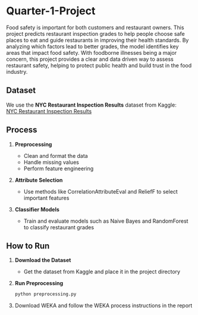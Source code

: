 # Quarter-1-Project

Food safety is important for both customers and restaurant owners. This project predicts restaurant inspection grades to help people choose safe places to eat and guide restaurants in improving their health standards. By analyzing which factors lead to better grades, the model identifies key areas that impact food safety. With foodborne illnesses being a major concern, this project provides a clear and data driven way to assess restaurant safety, helping to protect public health and build trust in the food industry.

## Dataset  
We use the **NYC Restaurant Inspection Results** dataset from Kaggle:  
[NYC Restaurant Inspection Results](https://www.kaggle.com/datasets)  

## Process  
1. **Preprocessing**  
   - Clean and format the data  
   - Handle missing values  
   - Perform feature engineering  

2. **Attribute Selection**  
   - Use methods like CorrelationAttributeEval and ReliefF to select important features  

3. **Classifier Models**  
   - Train and evaluate models such as Naive Bayes and RandomForest to classify restaurant grades  

## How to Run  
1. **Download the Dataset**  
   - Get the dataset from Kaggle and place it in the project directory  

2. **Run Preprocessing**  
   ```bash
   python preprocessing.py
   ```
3. Download WEKA and follow the WEKA process instructions in the report
